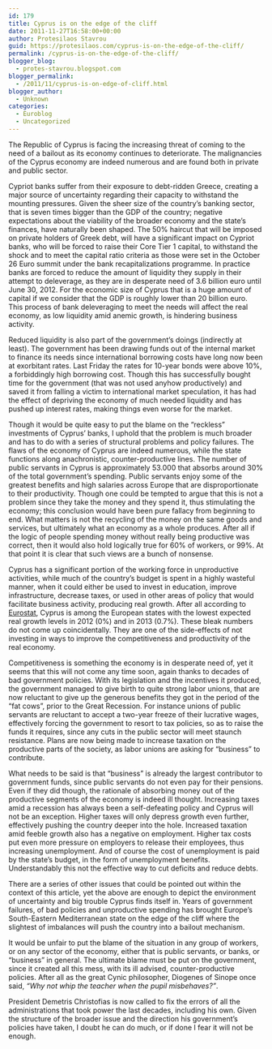 ```yaml
---
id: 179
title: Cyprus is on the edge of the cliff
date: 2011-11-27T16:58:00+00:00
author: Protesilaos Stavrou
guid: https://protesilaos.com/cyprus-is-on-the-edge-of-the-cliff/
permalink: /cyprus-is-on-the-edge-of-the-cliff/
blogger_blog:
  - protes-stavrou.blogspot.com
blogger_permalink:
  - /2011/11/cyprus-is-on-edge-of-cliff.html
blogger_author:
  - Unknown
categories:
  - Euroblog
  - Uncategorized
---
```

<div class="separator" style="clear: both; text-align: center;">
</div>

The Republic of Cyprus is facing the increasing threat of coming to the need of a bailout as its economy continues to deteriorate. The malignancies of the Cyprus economy are indeed numerous and are found both in private and public sector.

Cypriot banks suffer from their exposure to debt-ridden Greece, creating a major source of uncertainty regarding their capacity to withstand the mounting pressures. Given the sheer size of the country&#8217;s banking sector, that is seven times bigger than the GDP of the country; negative expectations about the viability of the broader economy and the state&#8217;s finances, have naturally been shaped. The 50% haircut that will be imposed on private holders of Greek debt, will have a significant impact on Cypriot banks, who will be forced to raise their Core Tier 1 capital, to withstand the shock and to meet the capital ratio criteria as those were set in the October 26 Euro summit under the bank recapitalizations programme. In practice banks are forced to reduce the amount of liquidity they supply in their attempt to deleverage, as they are in desperate need of 3.6 billion euro until June 30, 2012. For the economic size of Cyprus that is a huge amount of capital if we consider that the GDP is roughly lower than 20 billion euro. This process of bank deleveraging to meet the needs will affect the real economy, as low liquidity amid anemic growth, is hindering business activity.

Reduced liquidity is also part of the government&#8217;s doings (indirectly at least). The government has been drawing funds out of the internal market to finance its needs since international borrowing costs have long now been at exorbitant rates. Last Friday the rates for 10-year bonds were above 10%, a forbiddingly high borrowing cost. Though this has successfully bought time for the government (that was not used anyhow productively) and saved it from falling a victim to international market speculation, it has had the effect of depriving the economy of much needed liquidity and has pushed up interest rates, making things even worse for the market.

Though it would be quite easy to put the blame on the &#8220;reckless&#8221; investments of Cyprus&#8217; banks, I uphold that the problem is much broader and has to do with a series of structural problems and policy failures. The flaws of the economy of Cyprus are indeed numerous, while the state functions along anachronistic, counter-productive lines. The number of public servants in Cyprus is approximately 53.000 that absorbs around 30% of the total government&#8217;s spending. Public servants enjoy some of the greatest benefits and high salaries across Europe that are disproportionate to their productivity. Though one could be tempted to argue that this is not a problem since they take the money and they spend it, thus stimulating the economy; this conclusion would have been pure fallacy from beginning to end. What matters is not the recycling of the money on the same goods and services, but ultimately what an economy as a whole produces. After all if the logic of people spending money without really being productive was correct, then it would also hold logically true for 60% of workers, or 99%. At that point it is clear that such views are a bunch of nonsense.

Cyprus has a significant portion of the working force in unproductive activities, while much of the country&#8217;s budget is spent in a highly wasteful manner, when it could either be used to invest in education, improve infrastructure, decrease taxes, or used in other areas of policy that would facilitate business activity, producing real growth. After all according to [Eurostat](http://epp.eurostat.ec.europa.eu/tgm/graph.do?tab=graph&plugin=1&pcode=tsieb020&language=en&toolbox=data), Cyprus is among the European states with the lowest expected real growth levels in 2012 (0%) and in 2013 (0.7%). These bleak numbers do not come up coincidentally. They are one of the side-effects of not investing in ways to improve the competitiveness and productivity of the real economy.

Competitiveness is something the economy is in desperate need of, yet it seems that this will not come any time soon, again thanks to decades of bad government policies. With its legislation and the incentives it produced, the government managed to give birth to quite strong labor unions, that are now reluctant to give up the generous benefits they got in the period of the &#8220;fat cows&#8221;, prior to the Great Recession. For instance unions of public servants are reluctant to accept a two-year freeze of their lucrative wages, effectively forcing the government to resort to tax policies, so as to raise the funds it requires, since any cuts in the public sector will meet staunch resistance. Plans are now being made to increase taxation on the productive parts of the society, as labor unions are asking for &#8220;business&#8221; to contribute.

What needs to be said is that &#8220;business&#8221; is already the largest contributor to government funds, since public servants do not even pay for their pensions. Even if they did though, the rationale of absorbing money out of the productive segments of the economy is indeed ill thought. Increasing taxes amid a recession has always been a self-defeating policy and Cyprus will not be an exception. Higher taxes will only depress growth even further, effectively pushing the country deeper into the hole. Increased taxation amid feeble growth also has a negative on employment. Higher tax costs put even more pressure on employers to release their employees, thus increasing unemployment. And of course the cost of unemployment is paid by the state&#8217;s budget, in the form of unemployment benefits. Understandably this not the effective way to cut deficits and reduce debts.

There are a series of other issues that could be pointed out within the context of this article, yet the above are enough to depict the environment of uncertainty and big trouble Cyprus finds itself in. Years of government failures, of bad policies and unproductive spending has brought Europe&#8217;s South-Eastern Mediterranean state on the edge of the cliff where the slightest of imbalances will push the country into a bailout mechanism.

It would be unfair to put the blame of the situation in any group of workers, or on any sector of the economy, either that is public servants, or banks, or &#8220;business&#8221; in general. The ultimate blame must be put on the government, since it created all this mess, with its ill advised, counter-productive policies. After all as the great Cynic philosopher, Diogenes of Sinope once said, _&#8220;Why not whip the teacher when the pupil misbehaves?&#8221;_.

President Demetris Christofias is now called to fix the errors of all the administrations that took power the last decades, including his own. Given the structure of the broader issue and the direction his government&#8217;s policies have taken, I doubt he can do much, or if done I fear it will not be enough.